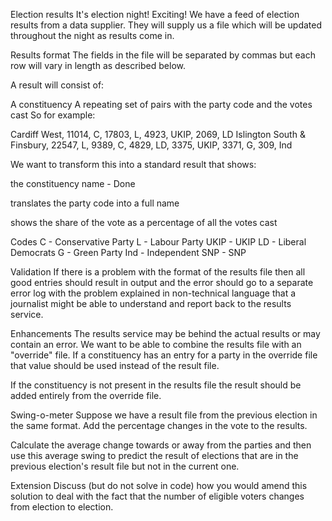 Election results
It's election night! Exciting! We have a feed of election results from a data supplier. They will supply us a file which will be updated throughout the night as results come in.

Results format
The fields in the file will be separated by commas but each row will vary in length as described below.

A result will consist of:

A constituency
A repeating set of pairs with the party code and the votes cast
So for example:

Cardiff West, 11014, C, 17803, L, 4923, UKIP, 2069, LD
Islington South & Finsbury, 22547, L, 9389, C, 4829, LD, 3375, UKIP, 3371, G, 309, Ind

We want to transform this into a standard result that shows:

the constituency name - Done

translates the party code into a full name

shows the share of the vote as a percentage of all the votes cast

Codes
C - Conservative Party
L - Labour Party
UKIP - UKIP
LD - Liberal Democrats
G - Green Party
Ind - Independent
SNP - SNP

Validation
If there is a problem with the format of the results file then all good entries should result in output
and the error should go to a separate error log with the problem explained in non-technical language that a journalist might be able to understand and report back to the results service.

Enhancements
The results service may be behind the actual results or may contain an error. We want to be able to combine the results file with an "override" file. If a constituency has an entry for a party in the override file that value should be used instead of the result file.

If the constituency is not present in the results file the result should be added entirely from the override file.

Swing-o-meter
Suppose we have a result file from the previous election in the same format. Add the percentage changes in the vote to the results.

Calculate the average change towards or away from the parties and then use this average swing to predict the result of elections that are in the previous election's result file but not in the current one.

Extension
Discuss (but do not solve in code) how you would amend this solution to deal with the fact that the number of eligible voters changes from election to election.
